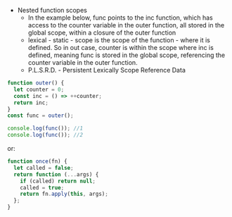 - Nested function scopes
  - In the example below, func points to the inc function, which has access to the counter variable in the outer function, all stored in the global scope, within a closure of the outer function
  - lexical - static - scope is the scope of the function - where it is defined. So in out case, counter is within the scope where inc is defined, meaning func is stored in the global scope, referencing the counter variable in the outer function.
  - P.L.S.R.D. - Persistent Lexically Scope Reference Data

```js
function outer() {
  let counter = 0;
  const inc = () => ++counter;
  return inc;
}
const func = outer();

console.log(func()); //1
console.log(func()); //2
```

or:

```js
function once(fn) {
  let called = false;
  return function (...args) {
    if (called) return null;
    called = true;
    return fn.apply(this, args);
  };
}
```
